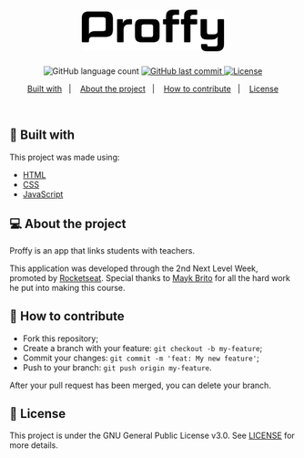 <h1 align="center">
    <img alt="proffy" title="Graphic design is my passion" src=".github/logo.svg" width="250px" />
</h1>

<p align="center">
  <img alt="GitHub language count" src="https://img.shields.io/badge/languages-3-informational">
  
  <a href="https://github.com/juliacbpassos/Next-Level-Week/commits/master">
    <img alt="GitHub last commit" src="https://img.shields.io/badge/last%20commit-august%202020-inactive">
  </a>

  <a href="https://github.com/juliacbpassos/Next-Level-Week/blob/master/LICENSE">
    <img alt="License" src="https://img.shields.io/badge/license-GNUv3.0-brightgreen">
  </a>
</p>

<p align="center">
  <a href="#rocket-built-with">Built with</a>&nbsp;&nbsp;&nbsp;|&nbsp;&nbsp;&nbsp;
  <a href="#-about-the-project">About the project</a>&nbsp;&nbsp;&nbsp;|&nbsp;&nbsp;&nbsp;
  <a href="#-how-to-contribute">How to contribute</a>&nbsp;&nbsp;&nbsp;|&nbsp;&nbsp;&nbsp;
  <a href="#memo-license">License</a>
</p>

<br>

<p align="center">
  <!-- <img alt="Frontend" src=".github/ecoleta.png" width="100%"> -->
</p>

## :rocket: Built with

This project was made using:

- [HTML](https://devdocs.io/html/)
- [CSS](https://devdocs.io/css/)
- [JavaScript](https://devdocs.io/javascript/)

## 💻 About the project

Proffy is an app that links students with teachers.

This application was developed through the 2nd Next Level Week, promoted by [Rocketseat](https://rocketseat.com.br/). Special thanks to [Mayk Brito](https://github.com/maykbrito) for all the hard work he put into making this course.

## 🤔 How to contribute

- Fork this repository;
- Create a branch with your feature: `git checkout -b my-feature`;
- Commit your changes: `git commit -m 'feat: My new feature'`;
- Push to your branch: `git push origin my-feature`.

After your pull request has been merged, you can delete your branch.

## :memo: License

This project is under the GNU General Public License v3.0. See [LICENSE](LICENSE) for more details.
